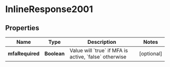 
# InlineResponse2001

## Properties
Name | Type | Description | Notes
------------ | ------------- | ------------- | -------------
**mfaRequired** | **Boolean** | Value will &#x60;true&#x60; if MFA is active, &#x60;false&#x60; otherwise |  [optional]




